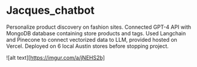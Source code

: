 # Jacques_chatbot

Personalize product discovery on fashion sites. Connected GPT-4 API with MongoDB database containing store products and tags. Used Langchain and Pinecone to connect vectorized data to LLM, provided hosted on Vercel. Deployed on 6 local Austin stores before stopping project.

![alt text][https://imgur.com/a/jNEHS2b]
